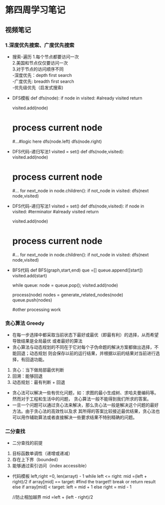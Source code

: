 # 第四周学习笔记


## 视频笔记
### 1.深度优先搜索、广度优先搜索
* 搜索-遍历
1.每个节点都要访问一次  
2.美国和节点仅仅要访问一次  
3.对于节点的访问顺序不同  
-深度优先：depth first search  
-广度优先: breadth first search  
-优先级优先（启发式搜索)

* DFS模板
def dfs(node):
	if node in visited:
		#already visited
		return
		
	visited.add(node)
	
	# process current node
	#...#logic here
	dfs(node.left)
	dfs(node.right)

* DFS代码-递归写法1
visited = set()
def dfs(node,visited):
	visited.add(node)
	# process current node
	#...
	for next_node in node.children():
		if not_node in visited:
			dfs(next node,visited)

* DFS代码-递归写法1
visited = set()
def dfs(node,visited):
	if node in visited:
		#terminator
		#already visited
		return
		
	visited.add(node)
	# process current node
	#...
	for next_node in node.children():
		if not_node in visited:
			dfs(next node,visited)
			
* BFS代码
def BFS(graph,start,end)
	que =[]
	queue.append([start])
	visited.add(start)
	
	while queue:
	node = queue.pop();
	visited.add(node)
	
	process(node)
	nodes = generate_related_nodes(node)
	queue.push(nodes)
	
	#other processing work
		
### 贪心算法 Greedy
* 在每一步选择中都采取当前状态下最好或最优（即最有利）的选择，从而希望导致结果是全局最优
或者最好的算法
* 贪心算法与动态规划的不同在于它对每个子伪命题的解决方案都做出选择，不能回退；动态规划
则会保存以前的运行结果，并根据以前的结果对当前进行选择，有回退功能。
1. 贪心：当下做局部最优判断
2. 回溯：能够回退  
3. 动态规划：最有判断 + 回退  
* 贪心法可以解决一些有优化问题，如：求图的最小生成树、求哈夫曼编码等。然而对于工程和生活中的问题，
贪心算法一般不能得到我们所求的答案。
* 一旦一个问题可以通过贪心法来解决，那么贪心法一般是解决这个问题的最好方法。由于贪心法的高效性以及求
其所得的答案比较接近最优结果，贪心法也可以用作辅助算法或者直接解决一些要求结果不特别精确的问题。


### 二分查找
* 二分查找的前提
1. 目标函数单调性（递增或递减）  
2. 存在上下界（bounded）  
3. 能够通过索引访问（index accessible）

* 代码模板
left,right =0, len(arrayt) - 1
while left <= right:
	mid =(left + right)/2
	if array[mid] == target:
		#find the trarget!!
		break or return result
	else if array[mid] < target:
		left = mid + 1
	else 
		right = mid - 1
	
	//防止相加越界
	mid =left + (left - right)/2
	
	















